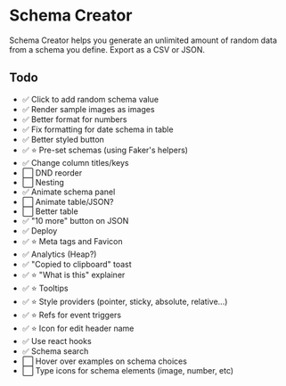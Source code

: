 # Schema Creator

Schema Creator helps you generate an unlimited amount of random data from a schema you define. Export as a CSV or JSON.

## Todo

- ✅ Click to add random schema value
- ✅ Render sample images as images
- ✅ Better format for numbers
- ✅ Fix formatting for date schema in table
- ✅ Better styled button
- ✅ ⭐️ Pre-set schemas (using Faker's helpers)
- ✅ Change column titles/keys
- ⬜️ DND reorder
- ⬜️ Nesting
- ✅ Animate schema panel
- ⬜️ Animate table/JSON?
- ⬜️ Better table
- ✅ "10 more" button on JSON
- ✅ Deploy
- ✅ ⭐️ Meta tags and Favicon
- ✅ Analytics (Heap?)
- ✅ "Copied to clipboard" toast
- ✅ ⭐️ "What is this" explainer
- ✅ ⭐️ Tooltips
- ✅ ⭐️ Style providers (pointer, sticky, absolute, relative...)
- ✅ ⭐️ Refs for event triggers
- ✅ ⭐️ Icon for edit header name
- ✅ Use react hooks
- ✅ Schema search
- ⬜️ Hover over examples on schema choices
- ⬜️ Type icons for schema elements (image, number, etc)
